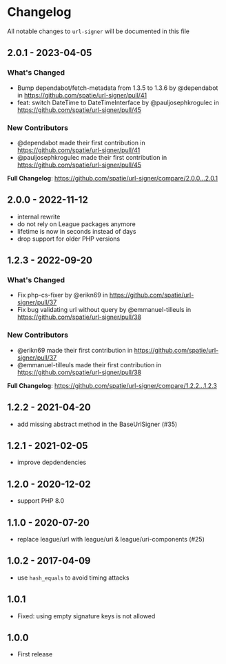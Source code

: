 # Changelog

All notable changes to `url-signer` will be documented in this file

## 2.0.1 - 2023-04-05

### What's Changed

- Bump dependabot/fetch-metadata from 1.3.5 to 1.3.6 by @dependabot in https://github.com/spatie/url-signer/pull/41
- feat: switch DateTime to DateTimeInterface by @pauljosephkrogulec in https://github.com/spatie/url-signer/pull/45

### New Contributors

- @dependabot made their first contribution in https://github.com/spatie/url-signer/pull/41
- @pauljosephkrogulec made their first contribution in https://github.com/spatie/url-signer/pull/45

**Full Changelog**: https://github.com/spatie/url-signer/compare/2.0.0...2.0.1

## 2.0.0 - 2022-11-12

- internal rewrite
- do not rely on League packages anymore
- lifetime is now in seconds instead of days
- drop support for older PHP versions

## 1.2.3 - 2022-09-20

### What's Changed

- Fix php-cs-fixer by @erikn69 in https://github.com/spatie/url-signer/pull/37
- Fix bug validating url without query by @emmanuel-tilleuls in https://github.com/spatie/url-signer/pull/38

### New Contributors

- @erikn69 made their first contribution in https://github.com/spatie/url-signer/pull/37
- @emmanuel-tilleuls made their first contribution in https://github.com/spatie/url-signer/pull/38

**Full Changelog**: https://github.com/spatie/url-signer/compare/1.2.2...1.2.3

## 1.2.2 - 2021-04-20

- add missing abstract method in the BaseUrlSigner (#35)

## 1.2.1 - 2021-02-05

- improve depdendencies

## 1.2.0 - 2020-12-02

- support PHP 8.0

## 1.1.0 - 2020-07-20

- replace league/url with league/uri & league/uri-components (#25)

## 1.0.2 - 2017-04-09

- use `hash_equals` to avoid timing attacks

## 1.0.1

- Fixed: using empty signature keys is not allowed

## 1.0.0

- First release
